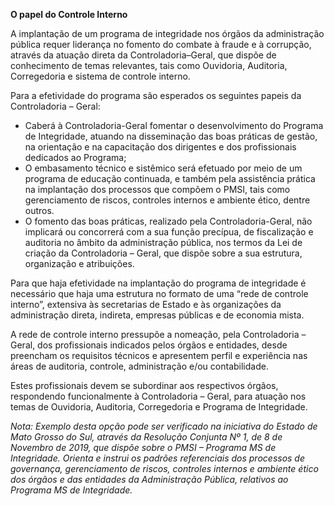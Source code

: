 **O papel do Controle Interno**

A implantação de um programa de integridade nos órgãos da administração pública requer liderança no fomento do combate à fraude e à corrupção, através da atuação direta da Controladoria–Geral, que dispõe de conhecimento de temas relevantes, tais como Ouvidoria, Auditoria, Corregedoria e sistema de controle interno.

Para a efetividade do programa são esperados os seguintes papeis da Controladoria – Geral:

- Caberá à Controladoria-Geral fomentar o desenvolvimento do Programa de Integridade, atuando na disseminação das boas práticas de gestão, na orientação e na capacitação dos dirigentes e dos profissionais dedicados ao Programa;
-	O embasamento técnico e sistêmico será efetuado por meio de um programa de educação continuada, e também pela assistência prática na implantação dos processos que compõem o PMSI, tais como gerenciamento de riscos, controles internos e ambiente ético, dentre outros.
-	O fomento das boas práticas, realizado pela Controladoria-Geral, não implicará ou concorrerá com a sua função precípua, de fiscalização e auditoria no âmbito da administração pública, nos termos da Lei de criação da Controladoria – Geral, que dispõe sobre a sua estrutura, organização e atribuições.

Para que haja efetividade na implantação do programa de integridade é necessário que haja uma estrutura no formato de uma “rede de controle interno”, extensiva às secretarias de Estado e às organizações da administração direta, indireta, empresas públicas e de economia mista. 

A rede de controle interno pressupõe a nomeação, pela Controladoria – Geral, dos profissionais indicados pelos órgãos e entidades, desde preencham os requisitos técnicos e apresentem perfil e experiência nas áreas de auditoria, controle, administração e/ou contabilidade. 

Estes profissionais devem se subordinar aos respectivos órgãos, respondendo funcionalmente à Controladoria – Geral, para atuação nos temas de Ouvidoria, Auditoria, Corregedoria e Programa de Integridade.   

<i> Nota: Exemplo desta opção pode ser verificado na iniciativa do Estado de Mato Grosso do Sul, através da Resolução Conjunta Nº 1, de 8 de Novembro de 2019, que dispõe sobre o PMSI – Programa MS de Integridade. Orienta e instrui os padrões referenciais dos processos de governança, gerenciamento de riscos, controles internos e ambiente ético dos órgãos e das entidades da Administração Pública, relativos ao Programa MS de Integridade. </i>
